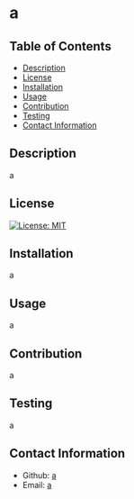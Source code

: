 # a
  ## Table of Contents
  - [Description](#description)
  - [License](#license)
  - [Installation](#installation)
  - [Usage](#usage)
  - [Contribution](#contribution)
  - [Testing](#testing)
  - [Contact Information](#contact-information)

  ## Description
  a
  ## License
  [![License: MIT](https://img.shields.io/badge/License-MIT-yellow.svg)](https://opensource.org/licenses/MIT)
  ## Installation
  a
  ## Usage
  a
  ## Contribution
  a
  ## Testing
  a
  ## Contact Information
  - Github: [a](https://github.com/a)
  - Email: [a](mailto:user@example.com)

